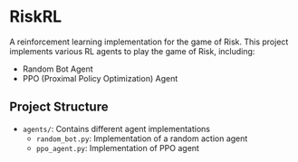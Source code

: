 # RiskRL

A reinforcement learning implementation for the game of Risk. This project implements various RL agents to play the game of Risk, including:

- Random Bot Agent
- PPO (Proximal Policy Optimization) Agent

## Project Structure

- `agents/`: Contains different agent implementations
  - `random_bot.py`: Implementation of a random action agent
  - `ppo_agent.py`: Implementation of PPO agent 